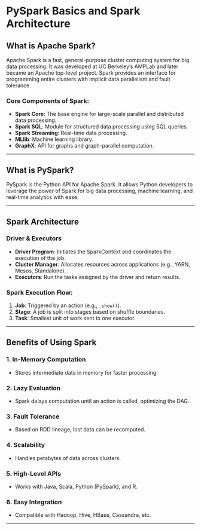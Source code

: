 # PySpark Basics and Spark Architecture

## What is Apache Spark?

Apache Spark is a fast, general-purpose cluster computing system for big data processing. It was developed at UC Berkeley’s AMPLab and later became an Apache top-level project. Spark provides an interface for programming entire clusters with implicit data parallelism and fault tolerance.

### Core Components of Spark:
- **Spark Core**: The base engine for large-scale parallel and distributed data processing.
- **Spark SQL**: Module for structured data processing using SQL queries.
- **Spark Streaming**: Real-time data processing.
- **MLlib**: Machine learning library.
- **GraphX**: API for graphs and graph-parallel computation.

---

## What is PySpark?

PySpark is the Python API for Apache Spark. It allows Python developers to leverage the power of Spark for big data processing, machine learning, and real-time analytics with ease.

---

## Spark Architecture

### Driver & Executors

- **Driver Program**: Initiates the SparkContext and coordinates the execution of the job.
- **Cluster Manager**: Allocates resources across applications (e.g., YARN, Mesos, Standalone).
- **Executors**: Run the tasks assigned by the driver and return results.

### Spark Execution Flow:

1. **Job**: Triggered by an action (e.g., `.show()`).
2. **Stage**: A job is split into stages based on shuffle boundaries.
3. **Task**: Smallest unit of work sent to one executor.

---

## Benefits of Using Spark

### 1. In-Memory Computation
- Stores intermediate data in memory for faster processing.
  
### 2. Lazy Evaluation
- Spark delays computation until an action is called, optimizing the DAG.

### 3. Fault Tolerance
- Based on RDD lineage, lost data can be recomputed.

### 4. Scalability
- Handles petabytes of data across clusters.

### 5. High-Level APIs
- Works with Java, Scala, Python (PySpark), and R.

### 6. Easy Integration
- Compatible with Hadoop, Hive, HBase, Cassandra, etc.

---
